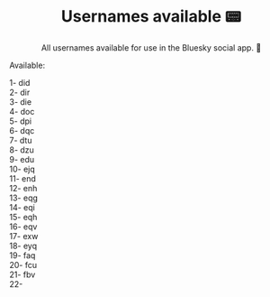 <h1 align="center" style="font-weight: bold;">Usernames available 📟</h1>

<p align="center">All usernames available for use in the Bluesky social app. 📱</p>

<p>Available:</p>

1- did\
2- dir\
3- die\
4- doc\
5- dpi\
6- dqc\
7- dtu\
8- dzu\
9- edu\
10- ejq\
11- end\
12- enh\
13- eqg\
14- eqi\
15- eqh\
16- eqv\
17- exw\
18- eyq\
19- faq\
20- fcu\
21- fbv\
22- 
